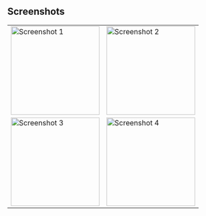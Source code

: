 ## Screenshots

<table>
  <tr>
    <td><img src="https://github.com/SakunPanthi123/ToDoApp/assets/141636699/8916170a-100f-42dd-b4ad-0a99aae959df" alt="Screenshot 1" width="200"/></td>
    <td><img src="https://github.com/SakunPanthi123/ToDoApp/assets/141636699/0c9de465-ba9f-40ca-90c7-acf818daf288" alt="Screenshot 2" width="200"/></td>
  </tr>
  <tr>
    <td><img src="https://github.com/SakunPanthi123/ToDoApp/assets/141636699/260e6e61-5b6f-471b-ae65-187fae534ee6" alt="Screenshot 3" width="200"/></td>
    <td><img src="https://github.com/SakunPanthi123/ToDoApp/assets/141636699/be9d3c86-a888-45d8-bb0e-ca8391dff9e9" alt="Screenshot 4" width="200"/></td>
  </tr>
</table>

